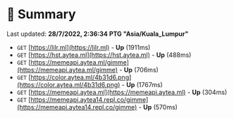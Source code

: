 # 📖 Summary
Last updated: **28/7/2022, 2:36:34 PTG "Asia/Kuala_Lumpur"**

- `GET` [https://lilr.ml](https://lilr.ml) - **Up** (1911ms)
- `GET` [https://hst.aytea.ml](https://hst.aytea.ml) - **Up** (488ms)
- `GET` [https://memeapi.aytea.ml/gimme](https://memeapi.aytea.ml/gimme) - **Up** (706ms)
- `GET` [https://color.aytea.ml/4b31d6.png](https://color.aytea.ml/4b31d6.png) - **Up** (1767ms)
- `GET` [https://memeapi.aytea.ml](https://memeapi.aytea.ml) - **Up** (304ms)
- `GET` [https://memeapi.aytea14.repl.co/gimme](https://memeapi.aytea14.repl.co/gimme) - **Up** (570ms)
